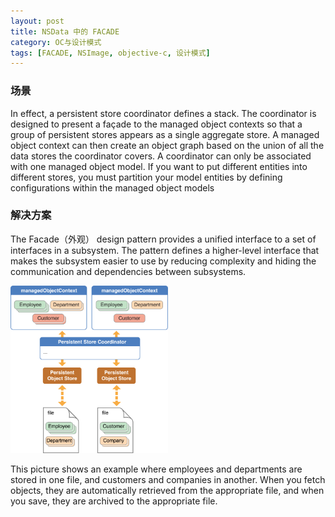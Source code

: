 ```yaml
---
layout: post
title: NSData 中的 FACADE
category: OC与设计模式
tags: [FACADE, NSImage, objective-c, 设计模式]
---
```


### 场景

In effect, a persistent store coordinator defines a stack. The coordinator is designed to present a façade to the managed object contexts so that a group of persistent stores appears as a single aggregate store. A managed object context can then create an object graph based on the union of all the data stores the coordinator covers. A coordinator can only be associated with one managed object model. If you want to put different entities into different stores, you must partition your model entities by defining configurations within the managed object models

### 解决方案

The Facade（外观） design pattern provides a unified interface to a set of interfaces in a subsystem. The pattern defines a higher-level interface that makes the subsystem easier to use by reducing complexity and hiding the communication and dependencies between subsystems.

<img src="/assets/advanced_persistence_stack_2x.png" style="max-width: 50%" />

This picture shows an example where employees and departments are stored in one file, and customers and companies in another. When you fetch objects, they are automatically retrieved from the appropriate file, and when you save, they are archived to the appropriate file.
